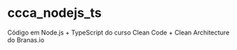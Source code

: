 # ccca_nodejs_ts
Código em Node.js + TypeScript do curso Clean Code + Clean Architecture do Branas.io
